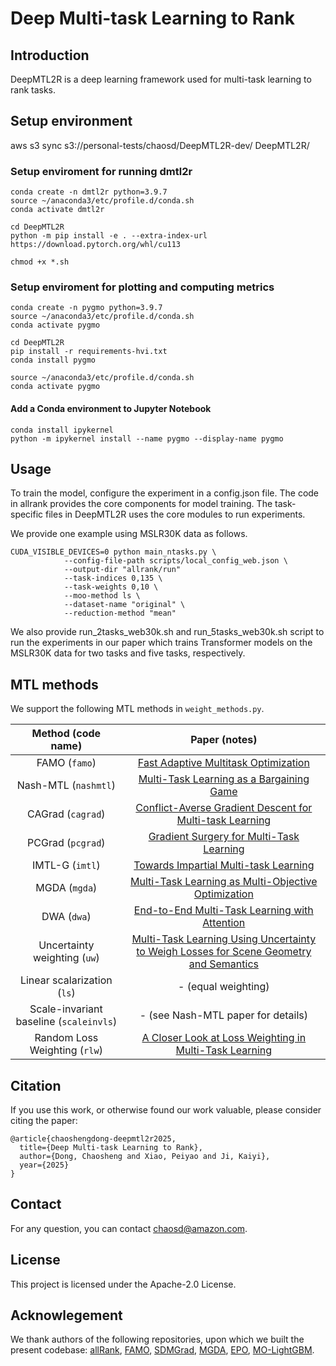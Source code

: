 
# Deep Multi-task Learning to Rank 

## Introduction
DeepMTL2R is a deep learning framework used for multi-task learning to rank tasks. 

## Setup environment
<!-- follow https://github.com/OptMN-Lab/fairgrad -->
<!-- https://github.com/Cranial-XIX/FAMO -->
<!-- https://github.com/allegro/allRank/tree/master/allrank -->
aws s3 sync s3://personal-tests/chaosd/DeepMTL2R-dev/ DeepMTL2R/

### Setup enviroment for running dmtl2r
```
conda create -n dmtl2r python=3.9.7
source ~/anaconda3/etc/profile.d/conda.sh
conda activate dmtl2r

cd DeepMTL2R
python -m pip install -e . --extra-index-url https://download.pytorch.org/whl/cu113

chmod +x *.sh
```

### Setup enviroment for plotting and computing metrics
```
conda create -n pygmo python=3.9.7
source ~/anaconda3/etc/profile.d/conda.sh
conda activate pygmo

cd DeepMTL2R
pip install -r requirements-hvi.txt
conda install pygmo

source ~/anaconda3/etc/profile.d/conda.sh
conda activate pygmo
```

#### Add a Conda environment to Jupyter Notebook
```
conda install ipykernel
python -m ipykernel install --name pygmo --display-name pygmo
```

## Usage 
To train the model, configure the experiment in a config.json file. The code in allrank provides the core components for model training. The task-specific files in DeepMTL2R uses the core modules to run experiments.

We provide one example using MSLR30K data as follows.
```
CUDA_VISIBLE_DEVICES=0 python main_ntasks.py \
            --config-file-path scripts/local_config_web.json \
            --output-dir "allrank/run"
            --task-indices 0,135 \
            --task-weights 0,10 \
            --moo-method ls \
            --dataset-name "original" \
            --reduction-method "mean" 
```
We also provide run_2tasks_web30k.sh and run_5tasks_web30k.sh script to run the experiments in our paper which trains Transformer models on the MSLR30K data for two tasks and five tasks, respectively.

## MTL methods

We support the following MTL methods in ```weight_methods.py```. 

| Method (code name) | Paper (notes) |
| :---: | :---: |
| FAMO (`famo`) | [Fast Adaptive Multitask Optimization](https://arxiv.org/abs/2306.03792.pdf) |
| Nash-MTL (`nashmtl`) | [Multi-Task Learning as a Bargaining Game](https://arxiv.org/pdf/2202.01017v1.pdf) |
| CAGrad (`cagrad`) | [Conflict-Averse Gradient Descent for Multi-task Learning](https://arxiv.org/pdf/2110.14048.pdf) |
| PCGrad (`pcgrad`) | [Gradient Surgery for Multi-Task Learning](https://arxiv.org/abs/2001.06782) |
| IMTL-G (`imtl`) | [Towards Impartial Multi-task Learning](https://openreview.net/forum?id=IMPnRXEWpvr) |
| MGDA (`mgda`) | [Multi-Task Learning as Multi-Objective Optimization](https://arxiv.org/abs/1810.04650) |
| DWA (`dwa`) | [End-to-End Multi-Task Learning with Attention](https://arxiv.org/abs/1803.10704) |
| Uncertainty weighting (`uw`) | [Multi-Task Learning Using Uncertainty to Weigh Losses for Scene Geometry and Semantics](https://arxiv.org/pdf/1705.07115v3.pdf) |
| Linear scalarization (`ls`) | - (equal weighting) |
| Scale-invariant baseline (`scaleinvls`) | - (see Nash-MTL paper for details) |
| Random Loss Weighting (`rlw`) | [A Closer Look at Loss Weighting in Multi-Task Learning](https://arxiv.org/pdf/2111.10603.pdf) |

## Citation 
If you use this work, or otherwise found our work valuable, please consider citing the paper:

```
@article{chaoshengdong-deepmtl2r2025,
  title={Deep Multi-task Learning to Rank},
  author={Dong, Chaosheng and Xiao, Peiyao and Ji, Kaiyi},
  year={2025}
}

```

## Contact
For any question, you can contact chaosd@amazon.com.


## License

This project is licensed under the Apache-2.0 License.

## Acknowlegement 
We thank authors of the following repositories, upon which we built the present codebase:
[allRank](https://github.com/allegro/allRank/), [FAMO](https://github.com/Cranial-XIX/FAMO), [SDMGrad](https://github.com/OptMN-Lab/sdmgrad/tree/main), [MGDA](https://github.com/isl-org/MultiObjectiveOptimization), [EPO](https://github.com/dbmptr/EPOSearch), [MO-LightGBM](https://github.com/amazon-science/MO-LightGBM).